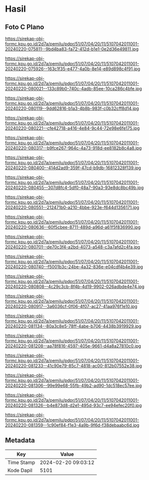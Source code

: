 # Hasil

## Foto C Plano

https://sirekap-obj-formc.kpu.go.id/2d7a/pemilu/pdpr/51/07/04/20/11/5107042011001-20240220-075811--9bd4ba83-fa72-412d-b1e1-0e2d36e49811.jpg

https://sirekap-obj-formc.kpu.go.id/2d7a/pemilu/pdpr/51/07/04/20/11/5107042011001-20240220-075926--163c1f35-e477-4a0b-8e14-e89d898c4f91.jpg

https://sirekap-obj-formc.kpu.go.id/2d7a/pemilu/pdpr/51/07/04/20/11/5107042011001-20240220-080021--133c89b0-740c-4adb-85ee-10ca286c4bfe.jpg

https://sirekap-obj-formc.kpu.go.id/2d7a/pemilu/pdpr/51/07/04/20/11/5107042011001-20240220-080119--9dd62816-b1a3-4b8b-983f-c0b32cff8d14.jpg

https://sirekap-obj-formc.kpu.go.id/2d7a/pemilu/pdpr/51/07/04/20/11/5107042011001-20240220-080221--cfe42718-a416-4e84-9c44-72e98e6fe175.jpg

https://sirekap-obj-formc.kpu.go.id/2d7a/pemilu/pdpr/51/07/04/20/11/5107042011001-20240220-080317--b9fce267-964c-4a73-918d-ee8182b8c4a8.jpg

https://sirekap-obj-formc.kpu.go.id/2d7a/pemilu/pdpr/51/07/04/20/11/5107042011001-20240220-080400--414d2ad9-359f-47cd-b9db-16812328f139.jpg

https://sirekap-obj-formc.kpu.go.id/2d7a/pemilu/pdpr/51/07/04/20/11/5107042011001-20240220-080455--307d8fc4-5df0-48a7-90a3-93e8dc8bc49b.jpg

https://sirekap-obj-formc.kpu.go.id/2d7a/pemilu/pdpr/51/07/04/20/11/5107042011001-20240220-080551--212471b0-a210-4bbe-923e-f644d1356171.jpg

https://sirekap-obj-formc.kpu.go.id/2d7a/pemilu/pdpr/51/07/04/20/11/5107042011001-20240220-080636--60f5cbee-8711-489d-a96d-a61f5f836990.jpg

https://sirekap-obj-formc.kpu.go.id/2d7a/pemilu/pdpr/51/07/04/20/11/5107042011001-20240220-080701--de70c3f4-a2bd-4073-a548-c3a7afd2c4fa.jpg

https://sirekap-obj-formc.kpu.go.id/2d7a/pemilu/pdpr/51/07/04/20/11/5107042011001-20240220-080740--f5001b3c-24be-4a32-836e-e04cdf4b4e39.jpg

https://sirekap-obj-formc.kpu.go.id/2d7a/pemilu/pdpr/51/07/04/20/11/5107042011001-20240220-080808--4c29c3cb-8f4b-4d19-9902-026adbde4e74.jpg

https://sirekap-obj-formc.kpu.go.id/2d7a/pemilu/pdpr/51/07/04/20/11/5107042011001-20240220-080917--3a6036cf-0f06-4f07-ac27-41aa976f1e10.jpg

https://sirekap-obj-formc.kpu.go.id/2d7a/pemilu/pdpr/51/07/04/20/11/5107042011001-20240220-081134--80a3c8e5-78ff-4abe-b706-4438b3919929.jpg

https://sirekap-obj-formc.kpu.go.id/2d7a/pemilu/pdpr/51/07/04/20/11/5107042011001-20240220-081208--aa78f816-4597-405e-9661-d4a8a27810c0.jpg

https://sirekap-obj-formc.kpu.go.id/2d7a/pemilu/pdpr/51/07/04/20/11/5107042011001-20240220-081233--41c90e79-85c7-4818-ac00-812b07552e38.jpg

https://sirekap-obj-formc.kpu.go.id/2d7a/pemilu/pdpr/51/07/04/20/11/5107042011001-20240220-081306--99e99e68-55fb-49b2-ad90-1dc518ec57ee.jpg

https://sirekap-obj-formc.kpu.go.id/2d7a/pemilu/pdpr/51/07/04/20/11/5107042011001-20240220-081326--b4e873d8-d2e1-495d-93c7-ee94efec20f0.jpg

https://sirekap-obj-formc.kpu.go.id/2d7a/pemilu/pdpr/51/07/04/20/11/5107042011001-20240220-081359--1c90ef84-f1e3-4a9b-9f6d-f38debaabc6d.jpg


## Metadata

| Key        | Value               |
| ---------- | ------------------- |
| Time Stamp | 2024-02-20 09:03:12 |
| Kode Dapil | 5101                |



